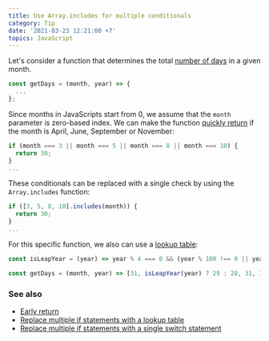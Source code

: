```yaml
---
title: Use Array.includes for multiple conditionals
category: Tip
date: '2021-03-23 12:21:00 +7'
topics: JavaScript
---
```


Let's consider a function that determines the total [number of days](https://1loc.dev/#get-the-number-of-days-in-given-month) in a given month.

```js
const getDays = (month, year) => {
  ...
};
```

Since months in JavaScripts start from 0, we assume that the `month` parameter is zero-based index. We can make the function [quickly return](/early-return.html) if the month is April, June, September or November:

```js
if (month === 3 || month === 5 || month === 8 || month === 10) {
  return 30;
}
...
```

These conditionals can be replaced with a single check by using the `Array.includes` function:

```js
if ([3, 5, 8, 10].includes(month)) {
  return 30;
}
...
```

For this specific function, we also can use a [lookup table](/replace-multiple-if-statements-with-a-lookup-table.html):

```js
const isLeapYear = (year) => year % 4 === 0 && (year % 100 !== 0 || year % 400 === 0);

const getDays = (month, year) => [31, isLeapYear(year) ? 29 : 28, 31, 30, 31, 30, 31, 31, 30, 31, 30, 31][month];
```

### See also

-   [Early return](/early-return.html)
-   [Replace multiple if statements with a lookup table](/replace-multiple-if-statements-with-a-lookup-table.html)
-   [Replace multiple if statements with a single switch statement](/replace-multiple-if-statements-with-a-single-switch-statement.html)
